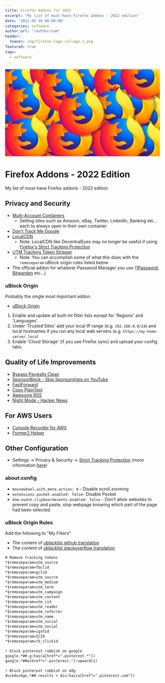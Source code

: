 ```yaml
---
title: Firefox Addons for 2022
excerpt: "My list of must-have Firefox addons - 2022 edition"
date: '2022-05-16 08:00:00'
categories: software
author_url: "/author/sam"
header:
  teaser: img/firefox-logo-collage-1.png
featured: true
tags:
  - software
---
```


![](/img/firefox-logo-collage-1.png)

# Firefox Addons - 2022 Edition

My list of must-have Firefox addons - 2022 edition

## Privacy and Security

- [Multi-Account Containers](https://addons.mozilla.org/en-GB/firefox/addon/multi-account-containers)
  - Setting sites such as Amazon, eBay, Twitter, LinkedIn, Banking etc... each to always open in their own container
- [Don't Track Me Google](https://addons.mozilla.org/en-GB/firefox/addon/dont-track-me-google1)
- [LocalCDN](https://addons.mozilla.org/en-GB/firefox/addon/localcdn-fork-of-decentraleyes/)
  - Note: LocalCDN like DecentralEyes may no longer be useful if using [Firefox's Strict Tracking Protection](https://support.mozilla.org/en-US/kb/enhanced-tracking-protection-firefox-desktop)
- [UTM Tracking Token Stripper](https://addons.mozilla.org/en-GB/firefox/addon/utm-tracking-token-stripper)
  - Note: You can accomplish some of what this does with the `removeparam` uBlock origin rules listed below
- The official addon for whatever Password Manager you use ([1Password](https://addons.mozilla.org/en-GB/firefox/addon/1password-x-password-manager/), [Bitwarden](https://addons.mozilla.org/en-GB/firefox/addon/bitwarden-password-manager/) etc...) 

### uBlock Origin

Probably the single most important addon.

- [uBlock Origin](https://addons.mozilla.org/en-GB/firefox/addon/ublock-origin)

1. Enable and update all built-int filter lists except for 'Regions' and 'Languages'.
2. Under 'Trusted Sites' add your local IP range (e.g. `192.168.0.0/24`) and local hostnames if you run any local web servers (e.g. `https://my-home-server.local`
3. Enable 'Cloud Storage' (if you use Firefox sync) and upload your config tabs.

## Quality of Life Improvements

- [Bypass Paywalls Clean](https://addons.mozilla.org/en-GB/firefox/addon/bypass-paywalls-clean)
- [SponsorBlock - Skip Sponsorships on YouTube](https://addons.mozilla.org/en-GB/firefox/addon/sponsorblock)
- [FastForward](https://addons.mozilla.org/en-GB/firefox/addon/fastforwardteam/)
- [Copy PlainText](https://addons.mozilla.org/en-GB/firefox/addon/copy-plaintext)
- [Awesome RSS](https://addons.mozilla.org/en-GB/firefox/addon/awesome-rss)
- [Night Mode - Hacker News](https://addons.mozilla.org/en-GB/firefox/addon/night-mode-hacker-news)

## For AWS Users

- [Console Recorder for AWS](https://addons.mozilla.org/en-GB/firefox/addon/console-recorder)
- [Former2 Helper](https://addons.mozilla.org/en-GB/firefox/addon/former2-helper)

## Other Configuration

- Settings -> Privacy & Security -> [Strict Tracking Protection](https://support.mozilla.org/en-US/kb/enhanced-tracking-protection-firefox-desktop) (more information [here](https://blog.privacyguides.org/2021/12/01/firefox-privacy-2021-update))

### about:config

- `mousewheel.with_meta.action: 0` - Disable scroll zooming
- `extensions.pocket.enabled: false`- Disable Pocket
- `dom.event.clipboardevents.enabled: false` - Don't allow websites to prevent copy and paste, stop webpage knowing which part of the page had been selected.

### uBlock Origin Rules

Add the following to "My Filters"

- The content of [ublacklist github translation](https://raw.githubusercontent.com/arosh/ublacklist-github-translation/master/uBlacklist.txt)
- The content of [ublacklist stackoverflow translation](https://raw.githubusercontent.com/arosh/ublacklist-stackoverflow-translation/master/uBlacklist.txt)

```
# Remove tracking tokens
*$removeparam=utm_source
*$removeparam=fbclid
*$removeparam=gclid
*$removeparam=utm_source
*$removeparam=utm_medium
*$removeparam=utm_term
*$removeparam=utm_campaign
*$removeparam=utm_content
*$removeparam=utm_cid
*$removeparam=utm_reader
*$removeparam=utm_referrer
*$removeparam=utm_name
*$removeparam=utm_social
*$removeparam=utm_social
*$removeparam=igshid
*$removeparam=ICID
*$removeparam=rb_clickid

! block pinterest rubbish on google
google.*##.g:has(a[href*=".pinterest.*"])
google.*##a[href*=".pinterest."]:upward(1)

! Block pinterest rubbish on ddg
duckduckgo.*##.results > div:has(a[href*=".pinterest.com"])
```
